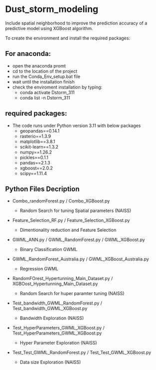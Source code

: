 # Dust_storm_modeling
Include spatial neighborhood to improve the prediction accuracy of a predictive model using XGBoost algorithm.

To create the environment and install the required packages:

## For anaconda:
  - open the anaconda promt
  - cd to the location of the project
  - run the Conda_Env_setup.bat file
  - wait until the installation finish
  - check the enviroment installation by typing:
      - conda activate Dstorm_311
      - conda list -n Dstorm_311

## required packages:

- The code runs under Python version 3.11 with below packages
  - geopandas==0.14.1
  - rasterio==1.3.9
  - matplotlib==3.8.1
  - scikit-learn==1.3.2
  - numpy==1.26.2
  - pickles==0.1.1
  - pandas==2.1.3
  - xgboost==2.0.2
  - scipy==1.11.4

## Python Files Decription


- Combo_randomForest.py / Combo_XGBoost.py
  - Random Search for tuning Spatial parameters  (NAISS)

- Feature_Selection_RF.py / Feature_Selection_XGBoost.py
  - Dimentionality reduction and Feature Selection

- GWML_ANN.py / GWML_RandomForest.py / GWML_XGBoost.py
  - Binary Classification GWML

- GWML_RandomForest_Australia.py / GWML_XGBoost_Australia.py
  - Regression GWML

- RandomFOrest_Hypertunning_Main_Dataset.py / XGBOost_Hypertunning_Main_Dataset.py
  - Random Search for huper paramter tuning (NAISS)

- Test_bandwidth_GWML_RandomForest.py / Test_bandwidth_GWML_XGBoost.py
  - Bandwidth Exploration (NAISS)

- Test_HyperParameters_GWML_XGBoost.py / Test_HyperParameters_GWML_XGBoost.py
  - Hyper Parameter Exploration  (NAISS)

- Test_Test_GWML_RandomForest.py / Test_Test_GWML_XGBoost.py
  - Data size Exploration  (NAISS)